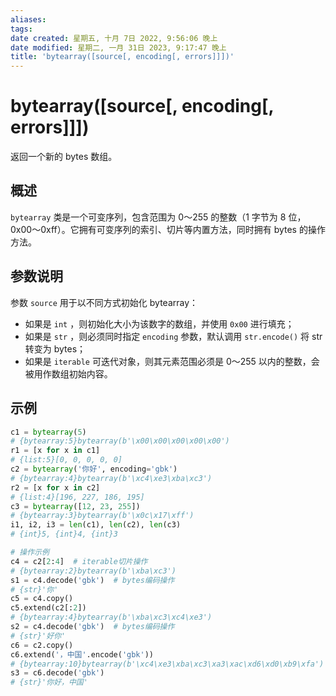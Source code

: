 ```yaml
---
aliases: 
tags: 
date created: 星期五, 十月 7日 2022, 9:56:06 晚上
date modified: 星期二, 一月 31日 2023, 9:17:47 晚上
title: 'bytearray([source[, encoding[, errors]]])'
---
```


# bytearray([source[, encoding[, errors]]])

返回一个新的 bytes 数组。

## 概述

`bytearray` 类是一个可变序列，包含范围为 0～255 的整数（1 字节为 8 位，0x00～0xff）。它拥有可变序列的索引、切片等内置方法，同时拥有 bytes 的操作方法。

## 参数说明

参数 `source` 用于以不同方式初始化 bytearray：

- 如果是 `int` ，则初始化大小为该数字的数组，并使用 `0x00` 进行填充；
- 如果是 `str` ，则必须同时指定 `encoding` 参数，默认调用 `str.encode()` 将 str 转变为 bytes；
- 如果是 `iterable` 可迭代对象，则其元素范围必须是 0～255 以内的整数，会被用作数组初始内容。

## 示例

```python
c1 = bytearray(5)
# {bytearray:5}bytearray(b'\x00\x00\x00\x00\x00')
r1 = [x for x in c1]
# {list:5}[0, 0, 0, 0, 0]
c2 = bytearray('你好', encoding='gbk')
# {bytearray:4}bytearray(b'\xc4\xe3\xba\xc3')
r2 = [x for x in c2]
# {list:4}[196, 227, 186, 195]
c3 = bytearray([12, 23, 255])
# {bytearray:3}bytearray(b'\x0c\x17\xff')
i1, i2, i3 = len(c1), len(c2), len(c3)
# {int}5, {int}4, {int}3

# 操作示例
c4 = c2[2:4]  # iterable切片操作
# {bytearray:2}bytearray(b'\xba\xc3')
s1 = c4.decode('gbk')  # bytes编码操作
# {str}'你'
c5 = c4.copy()
c5.extend(c2[:2])
# {bytearray:4}bytearray(b'\xba\xc3\xc4\xe3')
s2 = c4.decode('gbk')  # bytes编码操作
# {str}'好你'
c6 = c2.copy()
c6.extend('，中国'.encode('gbk'))
# {bytearray:10}bytearray(b'\xc4\xe3\xba\xc3\xa3\xac\xd6\xd0\xb9\xfa')
s3 = c6.decode('gbk')
# {str}'你好，中国'
```
